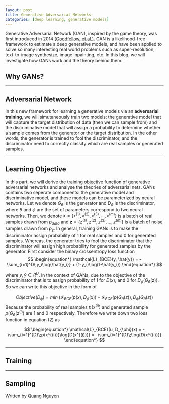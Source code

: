 ```yaml
---
layout: post
title: Generative Adversarial Networks
categories: [deep learning, generative models]
---
```

Generative Adversarial Network (GAN), inspired by the game theory, was first introduced in 2014 [(Goodfellow, et.al.)](https://papers.nips.cc/paper/2014/hash/5ca3e9b122f61f8f06494c97b1afccf3-Abstract.html). GAN is a likelihood-free framework to estimate a deep generative models, and have been applied to solve so many interesting real world problems such as super-resolution, text-to-image synthesize, image inpainting, etc. In this blog, we will investigate how GANs work and the theory behind them.

## **Why GANs?**
<hr>

## **Adversarial Network**
In this new framework for learning a generative models via an **adversarial** **training**, we will simutaneously train two models: the generative model that will capture the target distribution of data (then we can sample from) and the discriminative model that will assign a probability to determine whether a sample comes from the generator or the target distribution. In the other words, the generator is trained to fool the discriminator, and the discriminator need to correctly classify which are real samples or generated samples.
<hr>

## **Learning Objective**

In this part, we will derive the training objective function of generative adversarial networks and analyse the theories of adversarial nets. GANs contains two seperate components: the generative model and discriminative model, and these models can be parameterized by neural networks. Let we denote $G_{\theta}$ is the generator and $D_{\phi}$ is the discriminator, where $\theta$ and $\phi$ are the set of parameters correspond to two neural networks. Then, we denote $\mathbf{x} = \{x^{(1)}, x^{(2)}, x^{(3)},..., x^{(m)} \}$ is a batch of real samples drawn from $p_{data}$ and $\mathbf{z} = \{z^{(1)}, z^{(2)}, z^{(3)},..., z^{(m)} \}$ is a batch of noise samples drawn from $p_z$. In general, training GANs is to make the discriminator assign probability of 1 for real samples and 0 for generated samples. Whereas, the generator tries to fool the discriminator that the discriminator will assign high probability for generated samples by the generator. First consider the binary crossentropy loss function
$$
\begin{equation*}
    \mathcal{L}_{BCE}(y, \hat{y}) = -\sum_{i=1}^D\;y_i\log{\hat{y_i}} + (1-y_i)\log(1-\hat{y_i})
\end{equation*}
$$

where $y, \hat{y} \in R^D$. In the context of GANs, due to the objective of the discriminator that is to assign probability of 1 for $D(x)$, and 0 for  $D_{\phi}(G_{\theta}(z))$. So we can write this objective in the form of 

$$
\begin{equation*}
    Objective(D_{\phi}) = min\; (\mathcal{L}_{BCE}(p(x), D_{\phi}(x)) +\mathcal{L}_{BCE}(p(G_{\theta}(z)), D_{\phi}(G_{\theta}(z))
\end{equation*}
$$
Because the probability of real samples $p(x^{(i)})$ and generated sample $p(G_{\theta}(z^{(i)})$  are  1 and 0 respectively. Therefore we write down two loss function in equation (2) as

$$
\begin{equation*}
    \mathcal{L}_{BCE}(u, D_{\phi}(x) = -\sum_{i=1}^{D}\;p(x^{(i)})\log{D(x^{(i)})} = -\sum_{i=1}^{D}\;\log{D(x^{(i)})}
\end{equation*}
$$
<hr>

## **Training** 

<hr>

## **Sampling**

Written by [Quang Nguyen](https://quang-ngh.github.io)